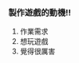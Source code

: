 <html>
<head>
 <title>鉲鏑鈉排球</title>
 
 </head>

<body>
<p> </p>
  <h3>製作遊戲的動機!!</h3>
   <ol>
   <li>作業需求</li>
    <li>想玩遊戲</li>
    <li>覺得很厲害</li>
  </ol>
 
</body>
